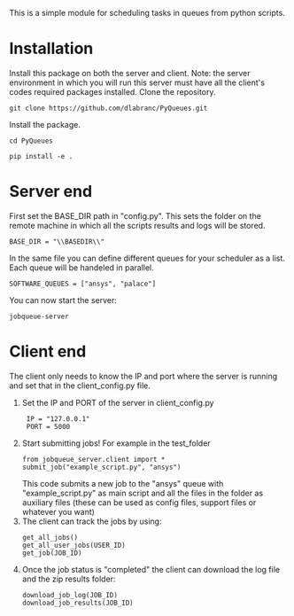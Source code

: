 This is a simple module for scheduling tasks in queues from python scripts.
# Installation 
Install this package on both the server and client. Note: the server environment in which you will run this server must have all the client's codes required packages installed.
Clone the repository.
```
git clone https://github.com/dlabranc/PyQueues.git
```
Install the package.
```
cd PyQueues
```
```
pip install -e .
```
# Server end
First set the BASE_DIR path in "config.py". This sets the folder on the remote machine in which all the scripts results and logs will be stored.
```
BASE_DIR = "\\BASEDIR\\"
```
In the same file you can define different queues for your scheduler as a list. Each queue will be handeled in parallel.
```
SOFTWARE_QUEUES = ["ansys", "palace"]
```
You can now start the server:
```
jobqueue-server
```
# Client end
The client only needs to know the IP and port where the server is running and set that in the client_config.py file.

1. Set the IP and PORT of the server in client_config.py
   ```
    IP = "127.0.0.1"
    PORT = 5000
   ```
2. Start submitting jobs! For example in the test_folder
   ```
   from jobqueue_server.client import *
   submit_job("example_script.py", "ansys")
   ```
   This code submits a new job to the "ansys" queue with "example_script.py" as main script and all the files in the folder as auxiliary files (these can be used as config files, support files or whatever you want)
3. The client can track the jobs by using:
   ```
   get_all_jobs()
   get_all_user_jobs(USER_ID)
   get_job(JOB_ID)
   ```
4. Once the job status is "completed" the client can download the log file and the zip results folder:
   ```
   download_job_log(JOB_ID)
   download_job_results(JOB_ID)
   ```
   
   
